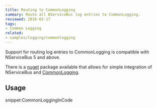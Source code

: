 ```yaml
---
title: Routing to CommonLogging
summary: Route all NServiceBus log entries to CommonLogging.
reviewed: 2016-03-17
tags:
- Common Logging
related:
- samples/logging/commonlogging
---
```


Support for routing log entries to CommonLogging is compatible with NServiceBus 5 and above.

There is a [nuget](https://www.nuget.org/packages/NServiceBus.CommonLogging/) package available that allows for simple integration of NServiceBus and [CommonLogging](http://netcommon.sourceforge.net/).


## Usage

snippet:CommonLoggingInCode